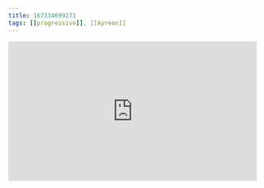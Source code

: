```yaml
---
title: 167334699271
tags: [[progressive]], [[Ayreon]]
---
```

<iframe allow="accelerometer; autoplay; clipboard-write; encrypted-media; gyroscope; picture-in-picture" allowfullscreen="" frameborder="0" height="281" id="youtube_iframe" src="https://www.youtube.com/embed/RxMmLmd1MOo?feature=oembed&amp;enablejsapi=1&amp;origin=https://safe.txmblr.com&amp;wmode=opaque" width="500"></iframe>
